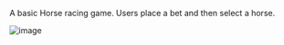 A basic Horse racing game. Users place a bet and then select a horse. 

![image](https://github.com/user-attachments/assets/8fb61b35-5827-4cf4-bb96-6fb94a9394b0)

